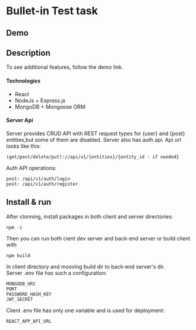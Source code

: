 # Bullet-in Test task

## Demo

## Description
   To see additional features, follow the demo link.

#### Technologies
- React
- NodeJs + Express.js
- MongoDB + Mongoose ORM

#### Server Api
Server provides CRUD API with REST request types for {user} and {post} entities,but some of them are disabled. Server also has auth api.
Api url looks like this:
    
    (get/post/delete/put)://api/v1/{entities}/{entity_id - if needed}

Auth API operations:

    post: /api/v1/auth/login
    post: /api/v1/auth/register

## Install & run
After clonning, install packages in both client and server directories:
    
    npm -i
Then you can run both cient dev server and back-end server or build client with 

    npm build
In client directory and mooving build dir to back-end server's dir.  
Server .env file has such a configuration:
    
    MONGODB_URI 
    PORT
    PASSWORD_HASH_KEY 
    JWT_SECRET
Client .env file has only one variable and is used for deployment:
    
    REACT_APP_API_URL